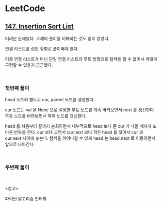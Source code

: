 # LeetCode

## [147. Insertion Sort List](https://leetcode.com/problems/insertion-sort-list/)

어려운 문제였다. 교재의 풀이를 이해하는 것도 쉽지 않았다.

연결 리스트를 삽입 정렬로 풀이해야 한다.

이중 연결 리스트가 아닌 단일 연결 리스트라 루트 방향으로 탐색을 할 수 없어서 어떻게 구현할 수 있을지 궁금했다.

<br>

### 첫번째 풀이

head 노드와 별도로 cur, parent 노드를 생성한다. 

cur 노드는 val 을 None 으로 설정한 루트 노드를 계속 바라보면서 next 를 갱신한다. 루트 노드를 바라보면서 하위 노드를 갱신한다.

head 를 처음부터 끝까지 순회하면서 내부적으로 head 보다 큰 cur 가 나올 때까지 또 다른 반복을 한다. cur 보다 크면서 cur.next 보다 작은 head 를 찾아서 cur 과 cur.next 사이에 놓는다. 탐색을 이어나갈 수 있게 head 는 head.next 로 이동하면서 앞으로 나아간다.

<br>

### 두번째 풀이



<br>

<참고>

파이썬 알고리즘 인터뷰

